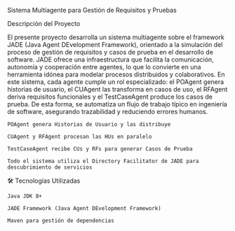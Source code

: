 Sistema Multiagente para Gestión de Requisitos y Pruebas

Descripción del Proyecto

El presente proyecto desarrolla un sistema multiagente sobre el framework JADE (Java Agent DEvelopment Framework), orientado a la simulación del proceso de gestión de requisitos y casos de prueba en el desarrollo de software. JADE ofrece una infraestructura que facilita la comunicación, autonomía y cooperación entre agentes, lo que lo convierte en una herramienta idónea para modelar procesos distribuidos y colaborativos.
En este sistema, cada agente cumple un rol especializado: el POAgent genera historias de usuario, el CUAgent las transforma en casos de uso, el RFAgent deriva requisitos funcionales y el TestCaseAgent produce los casos de prueba. De esta forma, se automatiza un flujo de trabajo típico en ingeniería de software, asegurando trazabilidad y reduciendo errores humanos.


    POAgent genera Historias de Usuario y las distribuye

    CUAgent y RFAgent procesan las HUs en paralelo

    TestCaseAgent recibe CUs y RFs para generar Casos de Prueba

    Todo el sistema utiliza el Directory Facilitator de JADE para descubrimiento de servicios

🛠️ Tecnologías Utilizadas

    Java JDK 8+

    JADE Framework (Java Agent DEvelopment Framework)

    Maven para gestión de dependencias
